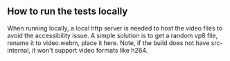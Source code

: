 ## How to run the tests locally

When running locally, a local http server is needed to host the video files to
avoid the accessibility issue. A simple solution is to get a random vp8 file,
rename it to video.webm, place it here. Note, if the build does not have
src-internal, it won't support video formats like h264.
